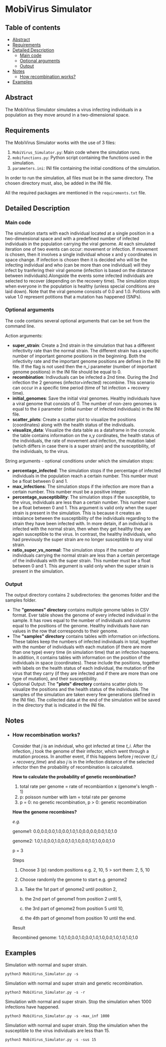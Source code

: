 # MobiVirus Simulator

## Table of contents

- [Abstract](#Abstract)
- [Requirements](#Requirements)
- [Detailed Description](#Detailed-Description)
  - [Main code](#Main-code)
  - [Optional arguments](#Optional-arguments)
  - [Output](#Output)
- [Notes](#Notes)
  - [How recombination works?](#How-recombination-works?)
- [Examples](#Examples)

## Abstract

The MobiVirus Simulator simulates a virus infecting individuals in a population as they move around in a two-dimensional space.

## Requirements

The MobiVirus Simulator works with the use of 3 files:

1. `MobiVirus_Simulator.py`: Main code where the simulation runs.
2. `mobifunctions.py`: Python script containing the functions used in the simulation.
3. `parameters.ini`: INI file containing the initial conditions of the simulation.

In order to run the simulation, all files must be in the same directory. The chosen directory must, also, be added in the INI file.

All the required packages are mentioned in the `requirements.txt` file.

## Detailed Description

### Main code

The simulation starts with each individual located at a single position in a two-dimensional space and with a predefined number of infected individuals in the population carrying the viral genome. At each simulated iteration one of two events can occur: movement or infection. If movement is chosen, then it involves a single individual whose x and y coordinates in space change. If infection is chosen then it is decided who will be the infecting individual and who (can be more than one individual) will they infect by tranfering their viral genome (infection is based on the distance between individuals).Alongside the events some infected individuals are selected to recover (depending on the recovery time). The simulation stops when everyone in the population is healthy (unless special conditions are laid down).
Note that the viral genome consists of 0.0 and 1.0. Potitions with value 1.0 represent potitions that a mutation has happened (SNPs).

### Optional arguments

The code contains several optional arguments that can be set from the command line.

Action arguments:

- **super_strain**: Create a 2nd strain in the simulation that has a different infectivity rate than the normal strain. The different strain has a specific number of important genome positions in the beginning. Both the infectivity rate and the important genome positions are defines in the INI file.
  If the flag is not used then the n_i parameter (number of important genome positions) in the INI file should be equal to 0.
- **recombination**: Indivuduals can be infected a 2nd time. During the 2nd infection the 2 genomes (infector+infected) recombine. This scenario can occur in a specific time period (time of 1st infection + recovery time).
- **initial_genomes**: Save the initial viral genomes. Healthy individuals have a viral genome that consists of 0. The number of non-zero genomes is equal to the ii parameter (initial number of infected individuals) in the INI file.
- **scatter_plots**: Create a scatter plot to visualize the positions (coordinates) along with the health status of the individuals.
- **visualize_data**: Visualize the data table as a dataframe in the console. the table contains information on the x,y cordinates, the health status of the individuals, the rate of movement and infection, the mutation label (which differs in case there is a super strain) and the susceptibility, of the individuals, to the virus.

String arguments - optional conditions under which the simulation stops:

- **percentage_infected**: The simulation stops if the percentage of infected individuals in the population reach a certain number. This number must be a float between 0 and 1.
- **max_infections**: The simulation stops if the infection are more than a certain number. This number must be a positive integer.
- **percentage_susceptibility**: The simulation stops if the susceptible, to the virus, individuals are less than a certain number. This number must be a float between 0 and 1. This argument is valid only when the super strain is present in the simulation. This is because it creates an imbalance between the susceptibility of the individuals regarding to the strain they have been infected with. In more detain, if an individual is infected with the normal strain, then when they get healthy they are again susceptible to the virus. In contrast, the healthy individuals, who had previously the super strain are no longer susceptible to any viral strain.
- **ratio_super_vs_normal**: The simulation stops if the number of individuals carrying the normal strain are less than a certain percentage of the individuals with the super strain. This number must be a float between 0 and 1. This argument is valid only when the super strain is present in the simulation.

### Output

The output directory contains 2 subdirectories: the genomes folder and the samples folder.

- The **"genomes" directory** contains multiple genome tables in CSV format. Ever table shows the genome of every infected individual in the sample. It has rows equal to the number of individuals and columns equal to the positions of the genome. Healthy individuals have nan values in the row that corresponds to their genome.
- The **"samples" directory** contains tables with information on infections. These tables keep the numbers of infected individuals in total, together with the number of individuals with each mutation (if there are more than one type) every time (in simulation time) that an infection happens. In addition, it contains tables with information on the position of the individuals in space (coordinates). These include the positions, together with labels on the health status of each individual, the mutation of the virus that they carry (if they are infected and if there are more than one type of mutation), and their susceptibility.
- Optional Output: The **"plots" directory** contains scatter plots to visualize the positions and the health status of the individuals.
  The samples of the simulation are taken every few generations (defined in the INI file).
  The collected data at the end of the simulation will be saved in the directory that is indicated in the INI file.

## Notes

- ### How recombination works?

  Consider that *j* is an indvidual, who got infected at time *t_i*. After the infection, *j* took the genome of their infector, which went through a mutation process. In another event, if this happens before *j* recover (*t_i + recovery_time*) and also *j* is in the infection distance of the selected infector then the probability of recombination is calculated.
  
  **How to calculate the probability of genetic recombination?**

  1. total rate per genome = rate of recombiantion x (genome's length - 1)
  2. p: poisson number with lam = total rate per genome
  3. p = 0: no genetic recombination,
     p > 0: genetic recombination

  **How the genome recombines?**
    
    *e.g.*

    genome1: 0.0,0.0,0.0,1.0,0.0,1.0,1.0,0.0,0.0,0.0,1.0,1.0 
    
    genome2: 1.0,1.0,0.0,1.0,0.0,1.0,1.0,0.0,1.0,1.0,0.0,1.0 
    
    p = 3 

    Steps
    1. Choose 3 (p) random positions e.g. 2, 10, 5 > sort them: 2, 5, 10
    2. Choose randomly the genome to start e.g. genome2
    3. a. Take the 1st part of genome2 until position 2,
       
       b. the 2nd part of genome1 from position 2 until 5, 
       
       c. the 3rd part of genome2 from position 5 until 10, 
       
       d. the 4th part of genome1 from position 10 until the end.

    Result

    Recombined genome: 1.0,1.0,0.0,1.0,0.0,1.0,1.0,0.0,1.0,1.0,1.0,1.0


## Examples

Simulation with normal and super strain.
```
python3 MobiVirus_Simulator.py -s
```

Simulation with normal and super strain and genetic recombination.
```
python3 MobiVirus_Simulator.py -s -r
```

Simulation with normal and super strain. Stop the simulation when 1000 infections have happened.
```
python3 MobiVirus_Simulator.py -s -max_inf 1000
```

Simulation with normal and super strain. Stop the simulation when the susceptible to the virus individuals are less than 15.
```
python3 MobiVirus_Simulator.py -s -sus 15
```